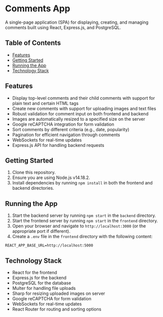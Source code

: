 # Comments App

A single-page application (SPA) for displaying, creating, and managing comments built using React, Express.js, and PostgreSQL.

## Table of Contents

- [Features](#features)
- [Getting Started](#getting-started)
- [Running the App](#running-the-app)
- [Technology Stack](#technology-stack)

## Features

- Display top-level comments and their child comments with support for plain text and certain HTML tags
- Create new comments with support for uploading images and text files
- Robust validation for comment input on both frontend and backend
- Images are automatically resized to a specified size on the server
- Google reCAPTCHA integration for form validation
- Sort comments by different criteria (e.g., date, popularity)
- Pagination for efficient navigation through comments
- WebSockets for real-time updates
- Express.js API for handling backend requests

## Getting Started

1. Clone this repository.
2. Ensure you are using Node.js v14.18.2.
3. Install dependencies by running `npm install` in both the frontend and backend directories.

## Running the App

1. Start the backend server by running `npm start` in the `backend` directory.
2. Start the frontend server by running `npm start` in the `frontend` directory.
3. Open your browser and navigate to `http://localhost:3000` (or the appropriate port if different).
4. Create a `.env` file in the `frontend` directory with the following content:
``` console
REACT_APP_BASE_URL=http://localhost:5000
```

## Technology Stack

- React for the frontend
- Express.js for the backend
- PostgreSQL for the database
- Multer for handling file uploads
- Sharp for resizing uploaded images on server
- Google reCAPTCHA for form validation
- WebSockets for real-time updates
- React Router for routing and sorting options
